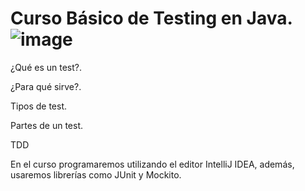 #  Curso Básico de Testing en Java. ![image](https://user-images.githubusercontent.com/31891276/125542266-d13280dc-06fe-4f4a-84fe-1e458b3dbacb.png)


¿Qué es un test?.

¿Para qué sirve?.

Tipos de test.

Partes de un test.

TDD

En el curso programaremos utilizando el editor IntelliJ IDEA, además, usaremos librerías como JUnit y Mockito.
